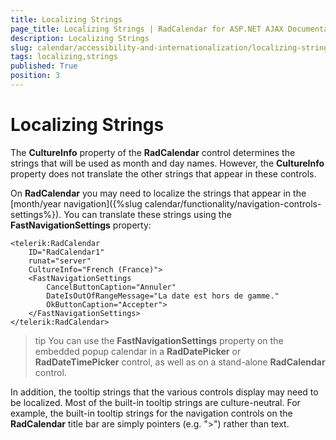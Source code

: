```yaml
---
title: Localizing Strings
page_title: Localizing Strings | RadCalendar for ASP.NET AJAX Documentation
description: Localizing Strings
slug: calendar/accessibility-and-internationalization/localizing-strings
tags: localizing,strings
published: True
position: 3
---
```


# Localizing Strings


The **CultureInfo** property of the **RadCalendar** control determines the strings that will be used as month and day names. However, the **CultureInfo** property does not translate the other strings that appear in these controls.

On **RadCalendar** you may need to localize the strings that appear in the [month/year navigation]({%slug calendar/functionality/navigation-controls-settings%}). You can translate these strings using the **FastNavigationSettings** property:

````ASPNET
<telerik:RadCalendar
    ID="RadCalendar1"
    runat="server"
    CultureInfo="French (France)">
    <FastNavigationSettings
        CancelButtonCaption="Annuler"
        DateIsOutOfRangeMessage="La date est hors de gamme."
        OkButtonCaption="Accepter">
    </FastNavigationSettings>
</telerik:RadCalendar>
````


>tip 
You can use the **FastNavigationSettings** property on the embedded popup calendar in a **RadDatePicker** or **RadDateTimePicker** control, as well as on a stand-alone **RadCalendar** control.
>


In addition, the tooltip strings that the various controls display may need to be localized. Most of the built-in tooltip strings are culture-neutral. For example, the built-in tooltip strings for the navigation controls on the **RadCalendar** title bar are simply pointers (e.g. ">") rather than text.



